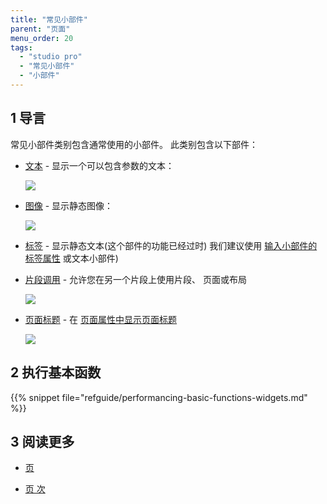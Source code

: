 ```yaml
---
title: "常见小部件"
parent: "页面"
menu_order: 20
tags:
  - "studio pro"
  - "常见小部件"
  - "小部件"
---
```


## 1 导言

常见小部件类别包含通常使用的小部件。 此类别包含以下部件：


*  [文本](text) - 显示一个可以包含参数的文本：

    ![](attachments/common-widgets/text-widget-example.png)

*  [图像](image) - 显示静态图像：

    ![](attachments/common-widgets/image-design-mode-example.png)

* [标签](label) - 显示静态文本(这个部件的功能已经过时) 我们建议使用 [输入小部件的标签属性](input-widgets) 或文本小部件)

*  [片段调用](snippet-call) - 允许您在另一个片段上使用片段、 页面或布局

    ![](attachments/common-widgets/snippet-call-design-mode-example.png)

*  [页面标题](page-title) - 在 [页面属性中显示页面标题](page-properties#title)

    ![](attachments/common-widgets/page-title-design-properties-example.png)

## 2 执行基本函数

{{% snippet file="refguide/performancing-basic-functions-widgets.md" %}}

## 3 阅读更多

* [页](page)

* [页 次](页面)

  
